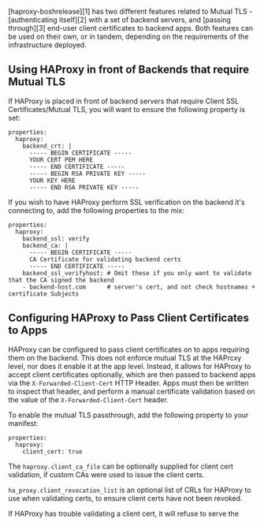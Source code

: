 [haproxy-boshrelease][1] has two different features related to Mutual TLS -
[authenticating itself][2] with a set of backend servers, and [passing through][3]
end-user client certificates to backend apps. Both features can be used
on their own, or in tandem, depending on the requirements of the infrastructure
deployed.

## Using HAProxy in front of Backends that require Mutual TLS

If HAProxy is placed in front of backend servers that require
Client SSL Certificates/Mutual TLS, you will want to ensure the
following property is set:

```
properties:
  haproxy:
    backend_crt: |
      ----- BEGIN CERTIFICATE -----
      YOUR CERT PEM HERE
      ----- END CERTIFICATE -----
      ----- BEGIN RSA PRIVATE KEY -----
      YOUR KEY HERE
      ----- END RSA PRIVATE KEY -----
```

If you wish to have HAProxy perform SSL verification on the backend
it's connecting to, add the following properties to the mix:

```
properties:
  haproxy:
    backend_ssl: verify
    backend_ca: |
      ----- BEGIN CERTIFICATE -----
      CA Certificate for validating backend certs
      ----- END CERTIFICATE -----
    backend_ssl_verifyhost: # Omit these if you only want to validate that the CA signed the backend
    - backend-host.com      # server's cert, and not check hostnames + certificate Subjects
```

## Configuring HAProxy to Pass Client Certificates to Apps

HAProxy can be configured to pass client certificates on to apps requiring them on the backend.
This does not enforce mutual TLS at the HAPrcxy level, nor does it enable it at the app level.
Instead, it allows for HAProxy to accept client certificates optionally, which are then passed to
backend apps via the `X-Forwarded-Client-Cert` HTTP Header. Apps must then be written to inspect that
header, and perform a manual certificate validation based on the value of the `X-Forwarded-Client-Cert`
header.

To enable the mutual TLS passthrough, add the following property to your manifest:

```
properties:
  haproxy:
    client_cert: true
```

The `haproxy.client_ca_file` can be optionally supplied for client cert validation, if custom CAs
were used to issue the client certs.

`ha_proxy.client_revocation_list` is an optional list of CRLs for HAProxy to use when validating
certs, to ensure client certs have not been revoked.

If HAProxy has trouble validating a client cert, it will refuse to serve the